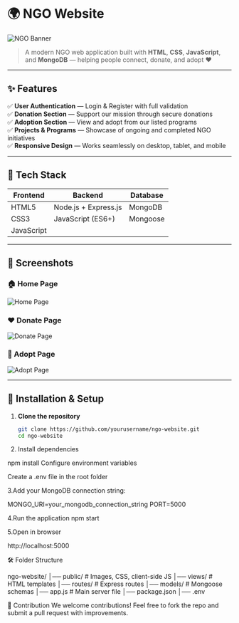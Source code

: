 # 🌍 NGO Website

![NGO Banner](public/banner.png)

> A modern NGO web application built with **HTML**, **CSS**, **JavaScript**, and **MongoDB** — helping people connect, donate, and adopt ❤️

---

## ✨ Features

✅ **User Authentication** — Login & Register with full validation  
✅ **Donation Section** — Support our mission through secure donations  
✅ **Adoption Section** — View and adopt from our listed programs  
✅ **Projects & Programs** — Showcase of ongoing and completed NGO initiatives  
✅ **Responsive Design** — Works seamlessly on desktop, tablet, and mobile  

---

## 📂 Tech Stack

| Frontend | Backend | Database |
|----------|---------|----------|
| HTML5 | Node.js + Express.js | MongoDB |
| CSS3 | JavaScript (ES6+) | Mongoose |
| JavaScript |  |  |

---

## 📸 Screenshots

### 🏠 Home Page
![Home Page](public/home.png)

### ❤️ Donate Page
![Donate Page](public/donate.png)

### 🐾 Adopt Page
![Adopt Page](public/adopt.png)

---

## 🚀 Installation & Setup

1. **Clone the repository**
   ```bash
   git clone https://github.com/yourusername/ngo-website.git
   cd ngo-website
2. Install dependencies

npm install
Configure environment variables

Create a .env file in the root folder

3.Add your MongoDB connection string:


MONGO_URI=your_mongodb_connection_string
PORT=5000

4.Run the application
npm start

5.Open in browser

http://localhost:5000

🛠 Folder Structure

ngo-website/
│── public/         # Images, CSS, client-side JS
│── views/          # HTML templates
│── routes/         # Express routes
│── models/         # Mongoose schemas
│── app.js          # Main server file
│── package.json
│── .env

🌟 Contribution
We welcome contributions!
Feel free to fork the repo and submit a pull request with improvements.

